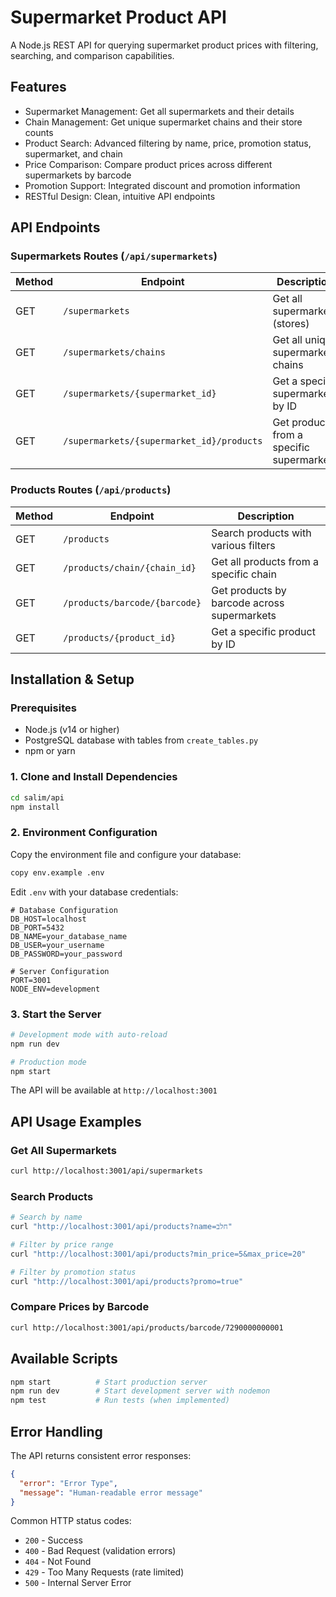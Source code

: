 # Supermarket Product API

A Node.js REST API for querying supermarket product prices with filtering, searching, and comparison capabilities.

## Features

- Supermarket Management: Get all supermarkets and their details
- Chain Management: Get unique supermarket chains and their store counts
- Product Search: Advanced filtering by name, price, promotion status, supermarket, and chain
- Price Comparison: Compare product prices across different supermarkets by barcode
- Promotion Support: Integrated discount and promotion information
- RESTful Design: Clean, intuitive API endpoints

## API Endpoints

### Supermarkets Routes (`/api/supermarkets`)

| Method | Endpoint | Description |
|--------|----------|-------------|
| GET | `/supermarkets` | Get all supermarkets (stores) |
| GET | `/supermarkets/chains` | Get all unique supermarket chains |
| GET | `/supermarkets/{supermarket_id}` | Get a specific supermarket by ID |
| GET | `/supermarkets/{supermarket_id}/products` | Get products from a specific supermarket |

### Products Routes (`/api/products`)

| Method | Endpoint | Description |
|--------|----------|-------------|
| GET | `/products` | Search products with various filters |
| GET | `/products/chain/{chain_id}` | Get all products from a specific chain |
| GET | `/products/barcode/{barcode}` | Get products by barcode across supermarkets |
| GET | `/products/{product_id}` | Get a specific product by ID |

## Installation & Setup

### Prerequisites

- Node.js (v14 or higher)
- PostgreSQL database with tables from `create_tables.py`
- npm or yarn

### 1. Clone and Install Dependencies

```bash
cd salim/api
npm install
```

### 2. Environment Configuration

Copy the environment file and configure your database:

```bash
copy env.example .env
```

Edit `.env` with your database credentials:

```env
# Database Configuration
DB_HOST=localhost
DB_PORT=5432
DB_NAME=your_database_name
DB_USER=your_username
DB_PASSWORD=your_password

# Server Configuration
PORT=3001
NODE_ENV=development
```

### 3. Start the Server

```bash
# Development mode with auto-reload
npm run dev

# Production mode
npm start
```

The API will be available at `http://localhost:3001`

## API Usage Examples

### Get All Supermarkets

```bash
curl http://localhost:3001/api/supermarkets
```

### Search Products

```bash
# Search by name
curl "http://localhost:3001/api/products?name=חלב"

# Filter by price range
curl "http://localhost:3001/api/products?min_price=5&max_price=20"

# Filter by promotion status
curl "http://localhost:3001/api/products?promo=true"
```

### Compare Prices by Barcode

```bash
curl http://localhost:3001/api/products/barcode/7290000000001
```

## Available Scripts

```bash
npm start          # Start production server
npm run dev        # Start development server with nodemon
npm test           # Run tests (when implemented)
```

## Error Handling

The API returns consistent error responses:

```json
{
  "error": "Error Type",
  "message": "Human-readable error message"
}
```

Common HTTP status codes:
- `200` - Success
- `400` - Bad Request (validation errors)
- `404` - Not Found
- `429` - Too Many Requests (rate limited)
- `500` - Internal Server Error